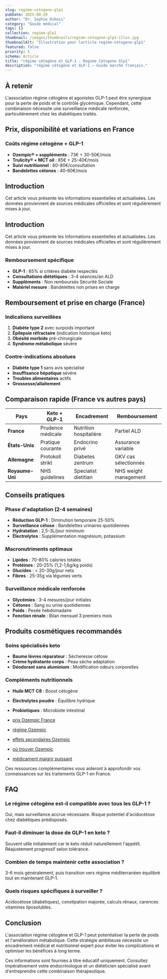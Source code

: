 ```yaml
---
slug: regime-cetogene-glp1
pubDate: 2025-08-20
author: "Dr. Sophie Dubois"
category: "Guide médical"
tags: []
collection: regime-glp1
thumbnail: /images/thumbnails/regime-cetogene-glp1-illus.jpg
thumbnailAlt: "Illustration pour larticle regime-cetogene-glp1"
featured: false
priority: 5
schema: Article
title: "régime cétogène et GLP-1 - Regime Cetogene Glp1"
description: "régime cétogène et GLP-1 — Guide marché français."
---
```


## À retenir

L'association régime cétogène et agonistes GLP-1 peut être synergique pour la perte de poids et le contrôle glycémique. Cependant, cette combinaison nécessite une surveillance médicale renforcée, particulièrement chez les diabétiques traités.

## Prix, disponibilité et variations en France

### Coûts régime cétogène + GLP-1
- **Ozempic® + suppléments** : 73€ + 30-50€/mois
- **Trulicity® + MCT oil** : 85€ + 25-40€/mois
- **Suivi nutritionnel** : 60-80€/consultation
- **Bandelettes cétones** : 40-60€/mois




## Introduction

Cet article vous présente les informations essentielles et actualisées. Les données proviennent de sources médicales officielles et sont régulièrement mises à jour.

## Introduction

Cet article vous présente les informations essentielles et actualisées. Les données proviennent de sources médicales officielles et sont régulièrement mises à jour.

### Remboursement spécifique
- **GLP-1** : 65% si critères diabète respectés
- **Consultations diététiques** : 3-4 séances/an ALD
- **Suppléments** : Non remboursés Sécurité Sociale
- **Matériel mesure** : Bandelettes non prises en charge

## Remboursement et prise en charge (France)

### Indications surveillées
1. **Diabète type 2** avec surpoids important
2. **Épilepsie réfractaire** (indication historique keto)
3. **Obésité morbide** pré-chirurgicale
4. **Syndrome métabolique** sévère

### Contre-indications absolues
- **Diabète type 1** sans avis spécialisé
- **Insuffisance hépatique** sévère
- **Troubles alimentaires** actifs
- **Grossesse/allaitement**

## Comparaison rapide (France vs autres pays)

| Pays | Keto + GLP-1 | Encadrement | Remboursement |
|------|--------------|-------------|---------------|
| **France** | Prudence médicale | Nutrition hospitalière | Partiel ALD |
| **États-Unis** | Pratique courante | Endocrino privé | Assurance variable |
| **Allemagne** | Protokoll strikt | Diabetes zentrum | GKV cas sélectionnés |
| **Royaume-Uni** | NHS guidelines | Specialist dietitian | NHS weight management |

## Conseils pratiques

### Phase d'adaptation (2-4 semaines)
- **Réduction GLP-1** : Diminution temporaire 25-50%
- **Surveillance cétose** : Bandelettes urinaires quotidiennes
- **Hydratation** : 2,5-3L/jour minimum
- **Électrolytes** : Supplémentation magnésium, potassium

### Macronutriments optimaux
- **Lipides** : 70-80% calories totales
- **Protéines** : 20-25% (1,2-1,6g/kg poids)
- **Glucides** : < 20-30g/jour nets
- **Fibres** : 25-35g via légumes verts

### Surveillance médicale renforcée
- **Glycémies** : 3-4 mesures/jour initiales
- **Cétones** : Sang ou urine quotidiennes
- **Poids** : Pesée hebdomadaire
- **Fonction rénale** : Bilan mensuel 3 premiers mois

## Produits cosmétiques recommandés

### Soins spécialisés keto
- **Baume lèvres réparateur** : Sécheresse cétose
- **Crème hydratante corps** : Peau sèche adaptation
- **Déodorant sans aluminium** : Modification odeurs corporelles

### Compléments nutritionnels
- **Huile MCT C8** : Boost cétogène
- **Électrolytes poudre** : Équilibre hydrique
- **Probiotiques** : Microbiote intestinal

- [prix Ozempic France](../glp1-perte-de-poids/ozempic-prix/)
- [régime Ozempic](../glp1-perte-de-poids/ozempic-regime/)
- [effets secondaires Ozempic](../effets-secondaires-glp1/ozempic-danger/)
- [où trouver Ozempic](../glp1-perte-de-poids/ou-trouver-ozempic/)
- [médicament maigrir puissant](../glp1-perte-de-poids/medicament-pour-maigrir-tres-puissant/)

Ces ressources complémentaires vous aideront à approfondir vos connaissances sur les traitements GLP-1 en France.

## FAQ

### Le régime cétogène est-il compatible avec tous les GLP-1 ?
Oui, mais surveillance accrue nécessaire. Risque potentiel d'acidocétose chez diabétiques prédisposés.

### Faut-il diminuer la dose de GLP-1 en keto ?
Souvent utile initialement car le keto réduit naturellement l'appétit. Réajustement progressif selon tolérance.

### Combien de temps maintenir cette association ?
3-6 mois généralement, puis transition vers régime méditerranéen équilibré tout en maintenant GLP-1.

### Quels risques spécifiques à surveiller ?
Acidocétose (diabétiques), constipation majorée, calculs rénaux, carences vitamines liposolubles.

## Conclusion

L'association régime cétogène et GLP-1 peut potentialiser la perte de poids et l'amélioration métabolique. Cette stratégie ambitieuse nécessite un encadrement médical et nutritionnel expert pour éviter les complications et optimiser les bénéfices à long terme.

 Ces informations sont fournies à titre éducatif uniquement. Consultez impérativement votre endocrinologue et un diététicien spécialisé avant d'entreprendre cette combinaison thérapeutique.